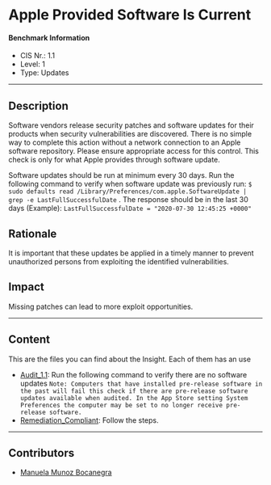# Apple Provided Software Is Current
#### Benchmark Information
- CIS Nr.: 1.1
- Level: 1
- Type: Updates
------------------------
## Description

Software vendors release security patches and software updates for their products when security vulnerabilities are discovered. There is no simple way to complete this action without a network connection to an Apple software repository. Please ensure appropriate access for this control. This check is only for what Apple provides through software update.

Software updates should be run at minimum every 30 days. Run the following command to verify when software update was previously run: ```$ sudo defaults read /Library/Preferences/com.apple.SoftwareUpdate | grep -e LastFullSuccessfulDate``` . The response should be in the last 30 days (Example): ```LastFullSuccessfulDate = "2020-07-30 12:45:25 +0000" ```

## Rationale

It is important that these updates be applied in a timely manner to prevent unauthorized persons from exploiting the identified vulnerabilities.

## Impact

Missing patches can lead to more exploit opportunities.

---
## Content
This are the files you can find about the Insight. Each of them has an use 
* [Audit_1.1](https://github.com/apfelwerk/JamfProtectInsights/blob/main/UpdatesType/CIS_1.1_Apple%20Provided%20Software%20Is%20Current/Audit_1.1.sh): Run the following command to verify there are no software updates
```Note: Computers that have installed pre-release software in the past will fail this check if there are pre-release software updates available when audited. In the App Store setting System Preferences the computer may be set to no longer receive pre-release software. ```
* [Remediation_Compliant](https://github.com/apfelwerk/JamfProtectInsights/blob/main/UpdatesType/CIS_1.1_Apple%20Provided%20Software%20Is%20Current/Remediation_Compliant.sh): Follow the steps.

------------------------------------------------------------------------------------------------------------------------------------------------------------------------------------------------------------------------------------------------------------------------------------------------------------------------------
## Contributors
* [Manuela Munoz Bocanegra](https://github.com/manuelamunoz)



